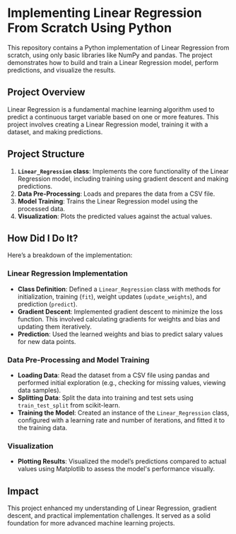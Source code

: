 # Implementing Linear Regression From Scratch Using Python

This repository contains a Python implementation of Linear Regression from scratch, using only basic libraries like NumPy and pandas. The project demonstrates how to build and train a Linear Regression model, perform predictions, and visualize the results.

## Project Overview

Linear Regression is a fundamental machine learning algorithm used to predict a continuous target variable based on one or more features. This project involves creating a Linear Regression model, training it with a dataset, and making predictions.

## Project Structure

1. **`Linear_Regression` class**: Implements the core functionality of the Linear Regression model, including training using gradient descent and making predictions.
2. **Data Pre-Processing**: Loads and prepares the data from a CSV file.
3. **Model Training**: Trains the Linear Regression model using the processed data.
4. **Visualization**: Plots the predicted values against the actual values.

## How Did I Do It?

Here’s a breakdown of the implementation:

### Linear Regression Implementation

- **Class Definition**: Defined a `Linear_Regression` class with methods for initialization, training (`fit`), weight updates (`update_weights`), and prediction (`predict`).
- **Gradient Descent**: Implemented gradient descent to minimize the loss function. This involved calculating gradients for weights and bias and updating them iteratively.
- **Prediction**: Used the learned weights and bias to predict salary values for new data points.

### Data Pre-Processing and Model Training

- **Loading Data**: Read the dataset from a CSV file using pandas and performed initial exploration (e.g., checking for missing values, viewing data samples).
- **Splitting Data**: Split the data into training and test sets using `train_test_split` from scikit-learn.
- **Training the Model**: Created an instance of the `Linear_Regression` class, configured with a learning rate and number of iterations, and fitted it to the training data.

### Visualization

- **Plotting Results**: Visualized the model’s predictions compared to actual values using Matplotlib to assess the model's performance visually.

## Impact
This project enhanced my understanding of Linear Regression, gradient descent, and practical implementation challenges. It served as a solid foundation for more advanced machine learning projects.
